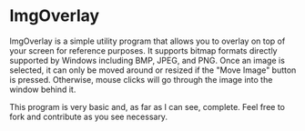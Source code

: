 ImgOverlay
==========

ImgOverlay is a simple utility program that allows you to overlay on top of your screen 
for reference purposes. It supports bitmap formats directly supported by Windows including 
BMP, JPEG, and PNG. Once an image is selected, it can only be moved around or resized if the 
"Move Image" button is pressed. Otherwise, mouse clicks will go through the image into the 
window behind it.

This program is very basic and, as far as I can see, complete. Feel free to fork and 
contribute as you see necessary.